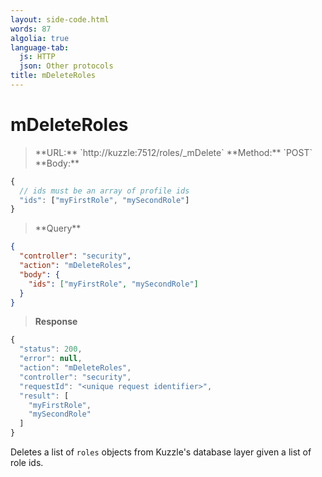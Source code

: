 ```yaml
---
layout: side-code.html
words: 87
algolia: true
language-tab:
  js: HTTP
  json: Other protocols
title: mDeleteRoles
---
```



# mDeleteRoles



<blockquote class="js">
<p>
**URL:** `http://kuzzle:7512/roles/_mDelete`  
**Method:** `POST`  
**Body:**
</p>
</blockquote>


```js
{
  // ids must be an array of profile ids
  "ids": ["myFirstRole", "mySecondRole"]
}
```

<blockquote class="json">
<p>
**Query**
</p>
</blockquote>

```json
{
  "controller": "security",
  "action": "mDeleteRoles",
  "body": {
    "ids": ["myFirstRole", "mySecondRole"]
  }
}
```

>**Response**

```javascript
{
  "status": 200,
  "error": null,
  "action": "mDeleteRoles",
  "controller": "security",
  "requestId": "<unique request identifier>",
  "result": [
    "myFirstRole",
    "mySecondRole"
  ]
}
```

Deletes a list of `roles` objects from Kuzzle's database layer given a list of role ids.
